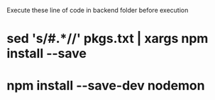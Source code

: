 Execute these line of code in backend folder   before execution

# sed 's/#.*//' pkgs.txt | xargs npm install --save

# npm install --save-dev nodemon